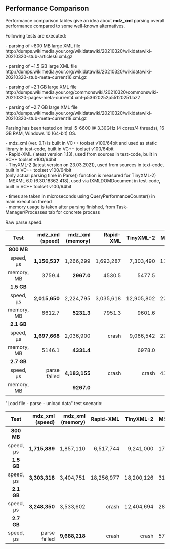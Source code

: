 ## Performance Comparison

Performance comparison tables give an idea about **mdz_xml** parsing overall performance compared to some well-known alternatives.

Following tests are executed:

<p>- parsing of ~800 MB large XML file<br>
http://dumps.wikimedia.your.org/wikidatawiki/20210320/wikidatawiki-20210320-stub-articles6.xml.gz

<p>- parsing of ~1.5 GB large XML file<br>
http://dumps.wikimedia.your.org/wikidatawiki/20210320/wikidatawiki-20210320-stub-meta-current16.xml.gz

<p>- parsing of ~2.1 GB large XML file<br>
http://dumps.wikimedia.your.org/commonswiki/20210320/commonswiki-20210320-pages-meta-current4.xml-p53620252p55120251.bz2

<p>- parsing of ~2.7 GB large XML file<br>
http://dumps.wikimedia.your.org/wikidatawiki/20210320/wikidatawiki-20210320-stub-meta-current18.xml.gz

Parsing has been tested on Intel i5-6600 @ 3.30GHz (4 cores/4 threads), 16 GB RAM, Windows 10 (64-bit) OS.

<p>- mdz_xml (ver. 0.1) is built in VC++ toolset v100/64bit and used as static library in test-code, built in VC++ toolset v100/64bit<br>
- Rapid-XML (latest version 1.13), used from sources in test-code, built in VC++ toolset v100/64bit<br>
- TinyXML-2 (latest version on 23.03.2021), used from sources in text-code, built in VC++ toolset v100/64bit<br>
(only actual parsing time in Parse() function is measured for TinyXML-2)<br>
- MSXML 6.0 (6.30.18362.418), used via IXMLDOMDocument in test-code, built in VC++ toolset v100/64bit

<p>- times are taken in microseconds using QueryPerformanceCounter() in main execution thread<br>
- memory usage is taken after parsing finished, from Task-Manager/Processes tab for concrete process<br>

Raw parse speed:

| Test  | mdz_xml (speed) | mdz_xml (memory) | Rapid-XML|TinyXML-2|MSXML 6.0|
| :---:| ---: | ---: | ---: | ---: | ---: |
| **800 MB**| |||||
| speed,  μs| **1,156,537**   |1,266,299|1,693,287|7,303,490|13,327,359|
| memory, MB| 3759.4   |**2967.0**|4530.5|5477.5|3428.5|
| **1.5 GB** | |  | | |  |
| speed,  μs | **2,015,650**| 2,224,795 |3,035,618 | 12,905,802| 22,664,047 |
| memory, MB | 6612.7| **5231.3** |7951.3 | 9601.6| 6095.3 |
| **2.1 GB** | |  | | |  |
| speed,  μs | **1,697,668**| 2,036,900 |crash | 9,066,542| 22,111,194 |
| memory, MB | 5146.1| **4331.4** | | 6978.0| 6107.5 |
| **2.7 GB** | |  | | |  |
| speed,  μs | parse failed| **4,183,155** |crash | crash| 43,348,381 |
| memory, MB | | **9267.0** | | | 10810.6 |

"Load file - parse - unload data" test scenario:

| Test  | mdz_xml (speed) | mdz_xml (memory) | Rapid-XML|TinyXML-2|MSXML 6.0|
| :---:| ---: | ---: | ---: | ---: | ---: |
| **800 MB**| |||||
| speed,  μs| **1,715,889**   |1,857,110|6,517,744|9,241,000|17,759,569|
| **1.5 GB** | |  | | |  |
| speed,  μs | **3,303,318**| 3,404,751 |18,256,977 | 18,200,126| 31,622,254 |
| **2.1 GB** | |  | | |  |
| speed,  μs | **3,248,350**| 3,533,602 |crash | 12,404,694| 28,289,604 |
| **2.7 GB** | |  | | |  |
| speed,  μs | parse failed| **9,688,218** |crash | crash| 57,976,988 |
